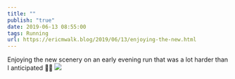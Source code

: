 ```yaml
---
title: ""
publish: "true"
date: 2019-06-13 08:55:00
tags: Running
url: https://ericmwalk.blog/2019/06/13/enjoying-the-new.html
---
```


Enjoying the new scenery on an early evening run that was a lot harder than I anticipated 🏃‍♂️
![](https://ericmwalk.blog/uploads/2022/3759a28388.jpg)